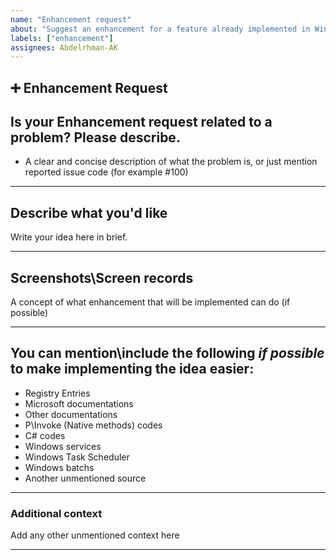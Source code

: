 ```yaml
---
name: "Enhancement request"
about: "Suggest an enhancement for a feature already implemented in WinPaletter"
labels: ["enhancement"]
assignees: Abdelrhman-AK
---
```


## **➕ Enhancement Request**

## **Is your Enhancement request related to a problem? Please describe.**
- A clear and concise description of what the problem is, or just mention reported issue code (for example #100)

---

## **Describe what you'd like**
Write your idea here in brief.

---

## **Screenshots\Screen records**
A concept of what enhancement that will be implemented can do (if possible)

---

## **You can mention\include the following *if possible* to make implementing the idea easier:**
- Registry Entries
- Microsoft documentations
- Other documentations
- P\Invoke (Native methods) codes
- C# codes
- Windows services
- Windows Task Scheduler
- Windows batchs
- Another unmentioned source

---

### **Additional context**
Add any other unmentioned context here

---
